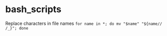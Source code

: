 # bash_scripts

Replace characters in file names
`for name in *; do mv "$name" "${name// /_}"; done`
